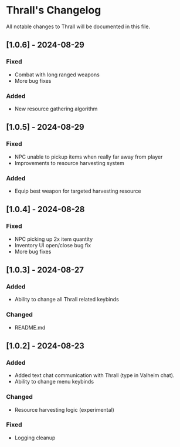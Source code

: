 
# Thrall's Changelog

All notable changes to Thrall will be documented in this file.

## [1.0.6] - 2024-08-29

### Fixed

- 	Combat with long ranged weapons
- 	More bug fixes

### Added

-   New resource gathering algorithm

## [1.0.5] - 2024-08-29

### Fixed

-   NPC unable to pickup items when really far away from player
-	Improvements to resource harvesting system

### Added

-	Equip best weapon for targeted harvesting resource

## [1.0.4] - 2024-08-28

### Fixed

-   NPC picking up 2x item quantity
-   Inventory UI open/close bug fix
-   More bug fixes

## [1.0.3] - 2024-08-27

### Added

-   Ability to change all Thrall related keybinds

### Changed

-   README.md

## [1.0.2] - 2024-08-23

### Added

-   Added text chat communication with Thrall (type in Valheim chat).
-   Ability to change menu keybinds

### Changed

-   Resource harvesting logic (experimental)

### Fixed

-   Logging cleanup
